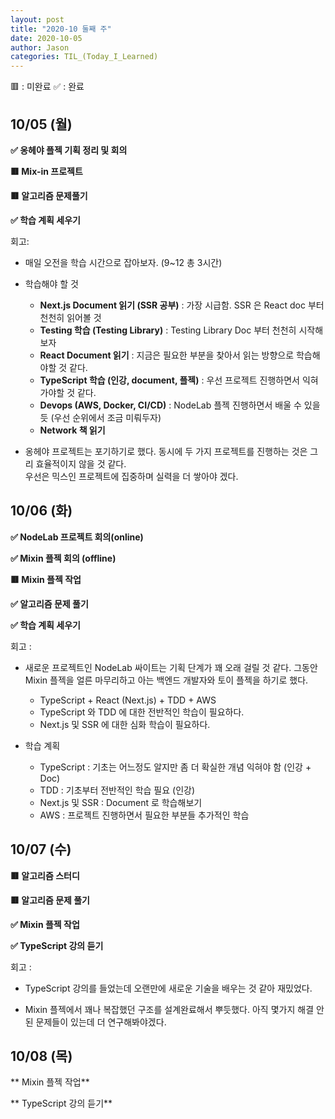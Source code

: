 ```yaml
---
layout: post
title: "2020-10 둘째 주"
date: 2020-10-05
author: Jason
categories: TIL_(Today_I_Learned)
---
```


🟥 : 미완료
✅ : 완료

## 10/05 (월)

**✅ 옹헤야 플젝 기획 정리 및 회의**

**🟥 Mix-in 프로젝트**

**🟥 알고리즘 문제풀기**

**✅ 학습 계획 세우기**

회고:

- 매일 오전을 학습 시간으로 잡아보자. (9~12 총 3시간)

- 학습해야 할 것

  - **Next.js Document 읽기 (SSR 공부)** : 가장 시급함. SSR 은 React doc 부터 천천히 읽어볼 것
  - **Testing 학습 (Testing Library)** : Testing Library Doc 부터 천천히 시작해보자
  - **React Document 읽기** : 지금은 필요한 부분을 찾아서 읽는 방향으로 학습해야할 것 같다.
  - **TypeScript 학습 (인강, document, 플젝)** : 우선 프로젝트 진행하면서 익혀가야할 것 같다.
  - **Devops (AWS, Docker, CI/CD)** : NodeLab 플젝 진행하면서 배울 수 있을 듯 (우선 순위에서 조금 미뤄두자)
  - **Network 책 읽기**

- 옹헤야 프로젝트는 포기하기로 했다. 동시에 두 가지 프로젝트를 진행하는 것은 그리 효율적이지 않을 것 같다.  
  우선은 믹스인 프로젝트에 집중하며 실력을 더 쌓아야 겠다.

## 10/06 (화)

**✅ NodeLab 프로젝트 회의(online)**

**✅ Mixin 플젝 회의 (offline)**

**🟥 Mixin 플젝 작업**

**✅ 알고리즘 문제 풀기**

**✅ 학습 계획 세우기**

회고 :

- 새로운 프로젝트인 NodeLab 싸이트는 기획 단계가 꽤 오래 걸릴 것 같다. 그동안 Mixin 플젝을 얼른 마무리하고 아는 백엔드 개발자와 토이 플젝을 하기로 했다.

  - TypeScript + React (Next.js) + TDD + AWS
  - TypeScript 와 TDD 에 대한 전반적인 학습이 필요하다.
  - Next.js 및 SSR 에 대한 심화 학습이 필요하다.

- 학습 계획

  - TypeScript : 기초는 어느정도 알지만 좀 더 확실한 개념 익혀야 함 (인강 + Doc)
  - TDD : 기초부터 전반적인 학습 필요 (인강)
  - Next.js 및 SSR : Document 로 학습해보기
  - AWS : 프로젝트 진행하면서 필요한 부분들 추가적인 학습

## 10/07 (수)

**🟥 알고리즘 스터디**

**🟥 알고리즘 문제 풀기**

**✅ Mixin 플젝 작업**

**✅ TypeScript 강의 듣기**

회고 :

- TypeScript 강의를 들었는데 오랜만에 새로운 기술을 배우는 것 같아 재밌었다.

- Mixin 플젝에서 꽤나 복잡했던 구조를 설계완료해서 뿌듯했다. 아직 몇가지 해결 안된 문제들이 있는데 더 연구해봐야겠다.

## 10/08 (목)

** Mixin 플젝 작업**

** TypeScript 강의 듣기**
